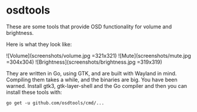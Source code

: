 osdtools
========

These are some tools that provide OSD functionality for volume and brightness.

Here is what they look like:

![Volume](screenshots/volume.jpg =321x321)
![Mute](screenshots/mute.jpg =304x304)
![Brightness](screenshots/brightness.jpg =319x319)

They are written in Go, using GTK, and are built with Wayland in mind.
Compiling them takes a while, and the binaries are big. You have been warned.
Install gtk3, gtk-layer-shell and the Go compiler and then you can install
these tools with:

```
go get -u github.com/osdtools/cmd/...
```

